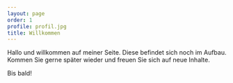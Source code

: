 ```yaml
---
layout: page
order: 1
profile: profil.jpg
title: Willkommen
---
```


Hallo und willkommen auf meiner Seite. Diese befindet sich noch im Aufbau. 
Kommen Sie gerne später wieder und freuen Sie sich auf neue Inhalte.

Bis bald!